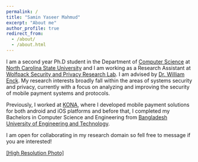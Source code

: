 ```yaml
---
permalink: /
title: "Samin Yaseer Mahmud"
excerpt: "About me"
author_profile: true
redirect_from: 
  - /about/
  - /about.html
---
```



I am a second year Ph.D student in the Department of [Computer Science](https://www.csc.ncsu.edu) at [North Carolina State University](https://www.ncsu.edu) and I am working as a Research Assistant at [Wolfpack Security and Privacy Research Lab](https://wspr.csc.ncsu.edu). I am advised by [Dr. William Enck](https://www.enck.org). My research interests broadly fall within the areas of systems security and privacy, currently with a focus on analyzing and improving the security of mobile payment systems and protocols. 

Previously, I worked at [KONA](https://konai.com), where I developed mobile payment solutions for both android and iOS platforms and before that, I completed my Bachelors in Computer Science and Engineering from [Bangladesh University of Engineering and Technology](https://www.buet.ac.bd/web/). 

I am open for collaborating in my research domain so fell free to message if you are interested! 

[\[High Resolution Photo\]](https://saminmahmud.com/images/full.jpg)
